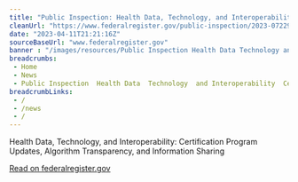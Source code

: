 ```yaml
--- 
title: "Public Inspection: Health Data, Technology, and Interoperability: Certification Program Updates, Algorithm Transparency, and Information Sharing"
cleanUrl: "https://www.federalregister.gov/public-inspection/2023-07229/health-data-technology-and-interoperability-certification-program-updates-algorithm-transparency-and"
date: "2023-04-11T21:21:16Z"
sourceBaseUrl: "www.federalregister.gov"
banner : "/images/resources/Public Inspection Health Data Technology and Interoperability Certification Program Updates Algorithm Transparency and Information Sharing.jpg"
breadcrumbs:
 - Home
 - News
 - Public Inspection  Health Data  Technology  and Interoperability  Certification Program Updates  Algorithm Transparency  and Information Sharing
breadcrumbLinks:
 - / 
 - /news
 - / 
---
```

Health Data, Technology, and Interoperability: Certification Program Updates, Algorithm Transparency, and Information Sharing  
  
[Read on federalregister.gov](https://www.federalregister.gov/public-inspection/2023-07229/health-data-technology-and-interoperability-certification-program-updates-algorithm-transparency-and)
